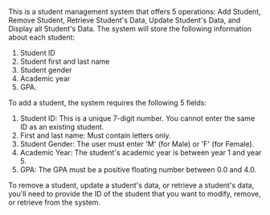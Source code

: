 This is a student management system that offers 5 operations: Add Student, Remove Student, Retrieve Student's Data, Update Student's Data, and Display all Student's Data. The system will store the following information about each student: 
1) Student ID 
2) Student first and last name 
3) Student gender 
4) Academic year 
5) GPA.

To add a student, the system requires the following 5 fields:
1) Student ID: This is a unique 7-digit number. You cannot enter the same ID as an existing student.
2) First and last name: Must contain letters only.
3) Student Gender: The user must enter 'M' (for Male) or 'F' (for Female).
4) Academic Year: The student's academic year is between year 1 and year 5.
5) GPA: The GPA must be a positive floating number between 0.0 and 4.0.

To remove a student, update a student's data, or retrieve a student's data, you'll need to provide the ID of the student that you want to modify, remove, or retrieve from the system.
